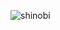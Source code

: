 ![shinobi](https://user-images.githubusercontent.com/92864027/175866379-dd3b99ee-192f-44d4-b7bd-d5a253e5ad86.png)
